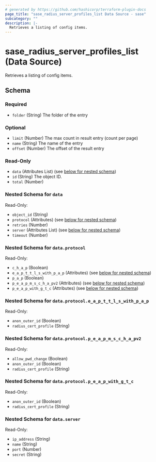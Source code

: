 ```yaml
---
# generated by https://github.com/hashicorp/terraform-plugin-docs
page_title: "sase_radius_server_profiles_list Data Source - sase"
subcategory: ""
description: |-
  Retrieves a listing of config items.
---
```


# sase_radius_server_profiles_list (Data Source)

Retrieves a listing of config items.



<!-- schema generated by tfplugindocs -->
## Schema

### Required

- `folder` (String) The folder of the entry

### Optional

- `limit` (Number) The max count in result entry (count per page)
- `name` (String) The name of the entry
- `offset` (Number) The offset of the result entry

### Read-Only

- `data` (Attributes List) (see [below for nested schema](#nestedatt--data))
- `id` (String) The object ID.
- `total` (Number)

<a id="nestedatt--data"></a>
### Nested Schema for `data`

Read-Only:

- `object_id` (String)
- `protocol` (Attributes) (see [below for nested schema](#nestedatt--data--protocol))
- `retries` (Number)
- `server` (Attributes List) (see [below for nested schema](#nestedatt--data--server))
- `timeout` (Number)

<a id="nestedatt--data--protocol"></a>
### Nested Schema for `data.protocol`

Read-Only:

- `c_h_a_p` (Boolean)
- `e_a_p_t_t_l_s_with_p_a_p` (Attributes) (see [below for nested schema](#nestedatt--data--protocol--e_a_p_t_t_l_s_with_p_a_p))
- `p_a_p` (Boolean)
- `p_e_a_p_m_s_c_h_a_pv2` (Attributes) (see [below for nested schema](#nestedatt--data--protocol--p_e_a_p_m_s_c_h_a_pv2))
- `p_e_a_p_with_g_t_c` (Attributes) (see [below for nested schema](#nestedatt--data--protocol--p_e_a_p_with_g_t_c))

<a id="nestedatt--data--protocol--e_a_p_t_t_l_s_with_p_a_p"></a>
### Nested Schema for `data.protocol.e_a_p_t_t_l_s_with_p_a_p`

Read-Only:

- `anon_outer_id` (Boolean)
- `radius_cert_profile` (String)


<a id="nestedatt--data--protocol--p_e_a_p_m_s_c_h_a_pv2"></a>
### Nested Schema for `data.protocol.p_e_a_p_m_s_c_h_a_pv2`

Read-Only:

- `allow_pwd_change` (Boolean)
- `anon_outer_id` (Boolean)
- `radius_cert_profile` (String)


<a id="nestedatt--data--protocol--p_e_a_p_with_g_t_c"></a>
### Nested Schema for `data.protocol.p_e_a_p_with_g_t_c`

Read-Only:

- `anon_outer_id` (Boolean)
- `radius_cert_profile` (String)



<a id="nestedatt--data--server"></a>
### Nested Schema for `data.server`

Read-Only:

- `ip_address` (String)
- `name` (String)
- `port` (Number)
- `secret` (String)


